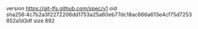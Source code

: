 version https://git-lfs.github.com/spec/v1
oid sha256:4c7b2a3f2272206dd1753a25a60eb77dc18ac666a613e4cf75d7253852a1d3df
size 892
